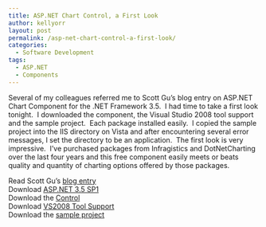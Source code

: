 ```yaml
---
title: ASP.NET Chart Control, a First Look
author: kellyorr
layout: post
permalink: /asp-net-chart-control-a-first-look/
categories:
  - Software Development
tags:
  - ASP.NET
  - Components
---
```

Several of my colleagues referred me to Scott Gu&#8217;s blog entry on ASP.NET Chart Component for the .NET Framework 3.5.  I had time to take a first look tonight.  I downloaded the component, the Visual Studio 2008 tool support and the sample project.  Each package installed easily.  I copied the sample project into the IIS directory on Vista and after encountering several error messages, I set the directory to be an application.  The first look is very impressive.  I&#8217;ve purchased packages from Infragistics and DotNetCharting over the last four years and this free component easily meets or beats quality and quantity of charting options offered by those packages.

Read Scott Gu&#8217;s [blog entry][1]  
Download [ASP.NET 3.5 SP1][2]  
Download the [Control][3]  
Download [VS2008 Tool Support][4]  
Download the [sample project][5]

 [1]: http://weblogs.asp.net/scottgu/archive/2008/11/24/new-asp-net-charting-control-lt-asp-chart-runat-quot-server-quot-gt.aspx
 [2]: http://www.asp.net/Downloads/3.5-SP1/
 [3]: http://www.microsoft.com/downloads/details.aspx?FamilyID=130f7986-bf49-4fe5-9ca8-910ae6ea442c&DisplayLang=en
 [4]: http://www.microsoft.com/downloads/details.aspx?familyid=1D69CE13-E1E5-4315-825C-F14D33A303E9&displaylang=en
 [5]: http://code.msdn.microsoft.com/mschart/Release/ProjectReleases.aspx?ReleaseId=1591